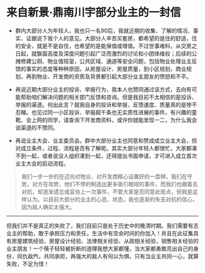 # 来自新景·鼎南川宇部分业主的一封信 

 - 群内大部分人为年轻人，我也只一名90后，我就近期的收集、了解的情况、事实、证据说下我个人的意见。大部分人辛苦买套房，都希望的是住的舒适，住的安全，就是不是自住，也希望的是能保值或增值。不过世事难料，从交房之日起，就飘窗高度及深度问题引起广泛而激烈的讨论和小团体维权；后续的公摊修建公厕、物业值班室，公共区域、通道等安全问题，包括物业处理业主反馈的事实的态度等种种原因，从房屋设计、房屋质量，到小区规划，商业规划，再到物业、开发商的资质及背景都引起大部分业主朋友的愤怒和不平。

 - 再说近期大部分业主的投诉、举报行为，我本人也赞同通过该方式，去向有可能帮助咱们解决问题的相关部门反馈和咨询。但是我目前不太相信的是投诉、举报的渠道。何出此言？就我自身的投诉和举报，反馈速度、质量真的是惨不忍睹。也见过同一小区投诉、举报超千条也无实质性进展的事件。有兴趣的童靴、会上网的同学，请查询下开发商资料，或许你就能发现一二，为什么我会说渠道的不赞同。

 - 再说业主大会、业主委员会。群中大部分业主也同意和赞成成立业主大会，但对成立条件，过程、流程是否有了解呢。其实大部分年轻人都很忙，大家都凑不到一起，或者说没人组织凑到一起，还得提出书面申请，才可进入成立首次业主大会的启动流程。

> 我们一步一步的在迈向对物业、对开发商精心设置好的一盘棋，我们在守势，对方在攻势，他们不停的制造出更多吸引眼球的事件，而我们也跟着去对抗，却逐渐遗忘或妥协上一次事件，不管大家是否同意此观点，但我是这样认为。以目前大部分的业主的心态、状态，我也逐渐的失去对抗的信心，因为敌人确实太强大。


----------
但我们并不是真正的失败了，我们目前只是处于历史中的晚清时期。我们需要有志业主的帮助，敢于承担压力和责任，生活中有空余时间的你加入！并且在此征集具有房屋建筑经验、房屋设计经验、法律相关经验、从政相关经验，销售相关经验的业主朋友！一个筷子轻轻被折断的道理我想大家都懂，当大家都勇敢亮出自己的身份，同仇敌忾，共同承担，再强大的敌人有何以为惧。只有当业主共同一心，就算失败，不足为惜！

 




